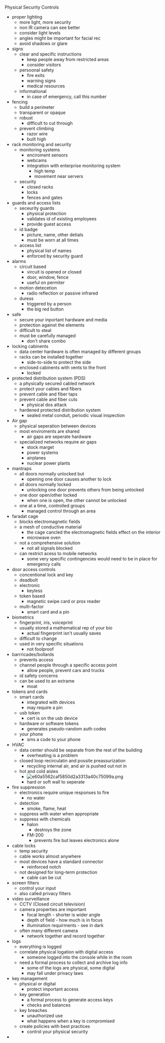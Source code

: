 Physical Security Controls 

* proper lighting 
	* more light, more security 
	* non IR camera can see better 
	* consider light levels
	* angles might be important for facial rec
	* avoid shadows or glare 
* signs 
	* clear and specific instructions 
		* keep people away from restricted areas 
		* consider visitors 
	* persoonal safety
		* fire exits 
		* warning signs 
		* medical resources 
	* informational
		* in case of emergency, call this number 
* fencing 
	* build a perimeter 
	* transparent or opaque 
	* robust 
		* difficult to cut through
	* prevent climbing 
		* razor wire
		* built high
* rack monitoring and security 
	* monitoring systems 
		* enciroment sensors 
		* webcams 
		* integration with enterprise monitoring system 
			* high temp
			* movement near servers 
	* security 
		* closed racks 
		* locks 
		* fences and gates 
* guards and access lists 
	* seceurity guards 
		* physical protection 
		* validates id of existing employees
		* provide guest access
	* id badge 
		* picture, name, other detials
		* must be worn at all times 
	* access list 
		* physical list of names 
		* enforced by security guard 
* alarms 
	* circuit based 
		* vircuit is opened or closed
		* door, window, fence 
		* useful on permiter 
	* motion detecetion 
		* radio reflection or passive infrared 
	* duress
		* triggered by a person 
		* the big red button 
* safe 
	* secure your inportant hardware and media 
	* protection against the elements 
	* difficult to steal
	* must be carefully managed
		* don't share combo 
* locking cabinents 
	* data center hardware is often managed by different groups 
	* racks can be installed together 
		* side-to-side to protect the side 
	* enclosed cabinents with vents to the front 
		* locked
* protected distribution system (PDS)
	* a physically secured cabled network 
	* protect your cables and fibers 
	* prevent cable and fiber taps 
	* prevent cable and fiber cuts 
		* physical dos attack
	* hardened protected distribution system
		* sealed metal conduit, periodic visual inspection 
* Air gap 
	* physical seperation between devices 
	* most enviroments are shared 
		* air gaps are seperate hardware 
	* specialized networks require air gaps 
		* stock marget 
		* power systems
		* airplanes
		* nuclear power plants 
* mantraps 
	* all doors normally unlocked but 
		* opening one door causes another to lock 
	* all doors normally locked
		* unlocking one door prevents others from being unlocked 
	* one door open/other locked
		* when one is open, the other cannot be unlocked
	* one at a time, controlled groups
		* managed control through an area 
* faradat cage 
	* blocks electromagnetic fields 
	* a mesh of conductive material 
		* the cage cancled the electromagnetic fields effect on the interior 
		* microwave oven
	* not a comprehensive solution 
		* not all signals blocked
	* can restrict acess to mobile networks 
		* some very specific contingencies would need to be in place for emergency calls 
* door access controls 
	* concentional lock and key 
	* deadbolt 
	* electronic 
		* keyless
	* token based 
		* magnetic swipe card or prox reader 
	* multi-factor 
		* smart card and a pin 
* biometrics 
	* fingerprint, iris, voiceprint 
	* usually stored a mathematical rep of your bio
		* actual fingerprint isn't usually saves 
	* difficult to change 
	* used in very specific situations 
		* not foolproof 
* barrricades/bollards 
	* prevents access 
	* channel people through a specific access point 
		* allow people, prevent cars and trucks 
	* id safety concerns 
	* can be used to an extrame 
		* moat 
* tokens and cards
	* smart cards 
		* integrated with devices 
		* may require a pin 
	* usb token 
		* cert is on the usb device 
	* hardware or software tokens 
		* generates pseudo-random auth codes 
	* your phone 
		* sms a code to your phone   
* HVAC 
	* data center should be separate from the rest of the building 
		* overheating is a problem
	* closed loop recirculatin and possite preassurization 
		* recycling internal air, and air is pushed out not in 
	* hot and cold aisles 
		* ![e60a5562caf5850d2a3313a40c75099a.png](../../_resources/4ff38cc1029c4159b8022264e229dd29.png)
		* hard or soft wall to seperate 
* fire suppression 
	* electronics require unique responses to fire 
		* no water 
	* detection 
		* smoke, flame, heat 
	* suppress with water when appropriate 
	* suppress with chemicals 
		* halon 
			* destroys the zone 
		* FM-200
			* prevents fire but leaves electronics alone 
* cable locks 
	* temp security 
	* cable works almost anywhere
	* most devices have a standard connector 
		* reinforced notch
	* not designed for long-term protection 
		* cable can be cut 
* screen filters 
	* control your input 
	* also called privacy filters 
* video surveillance 
	* CCTV (Closed circuit television)
	* camera properties are important 
		* focal length - shorter is wider angle
		* depth of field - how much is in focus 
		* illumination requirments - see in dark  
	* often many different camera 
		* network together and record together 
* logs 
	* everything is logged 
	* correlate physical logation with digital access
		* someone logged into the console while in the room
	* need a formal process to collect and archive log info 
		* some of the logs are physical, some digital 
		* may fall under privacy laws 
* key management 
	* physical or digital 
		* protect important access
	* key generation 
		* a formal process to generate access keys 
		* checks and balances 
	* key breaches 
		* unauthorized use 
		* what happens when a key is compromised 
	* create policies with best practices 
		* control your physical security 
* 